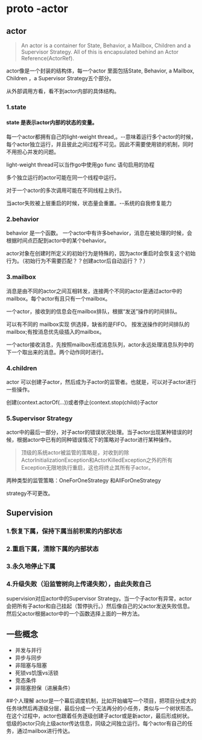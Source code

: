 # proto -actor## actor> An actor is a container for State, Behavior, a Mailbox, Children and a Supervisor Strategy. All of this is encapsulated behind an Actor Reference(ActorRef).actor像是一个封装的结构体，每一个actor 里面包括State, Behavior, a Mailbox, Children ，a Supervisor Strategy五个部分。从外部调用方看，看不到actor内部的具体结构。### 1.state#### state 是表示actor内部的状态的变量。每一个actor都拥有自己的light-weight thread,。--意味着运行多个actor的时候，每个actor独立运行，并且彼此之间过程不可见。因此不需要使用锁的机制，同时不用担心并发的问题。light-weight thread可以当作go中使用go func 语句启用的协程多个独立运行的actor可能在同一个线程中运行。对于一个actor的多次调用可能在不同线程上执行。当actor失败被上层重启的时候，状态量会重置。--系统的自我修复能力### 2.behaviorbehavior 是一个函数。一个actor中有许多behavior，消息在被处理的时候，会根据时间点匹配到actor中的某个behavior。actor对象在创建时所定义的初始行为是特殊的，因为actor重启时会恢复这个初始行为。（初始行为不需要匹配？？创建actor后自动运行？？）### 3.mailbox消息是由不同的actor之间互相转发，连接两个不同的actor是通过actor中的mailbox。每个actor有且只有一个mailbox。一个actor，接收到的信息会在mailbox排队，根据“发送”操作的时间排队。可以有不同的 mailbox实现 供选择，缺省的是FIFO。按发送操作的时间排队的mailbox;有按消息优先级插入的mailbox。一个actor接收消息，先按照mailbox形成消息队列，actor永远处理消息队列中的下一个取出来的消息。两个动作同时进行。### 4.childrenactor 可以创建子actor，然后成为子actor的监管者。也就是，可以对子actor进行一些操作。创建(context.actorOf(...))或者停止(context.stop(child))子actor### 5.Supervisor Strategyactor中的最后一部分，对子actor的错误状况处理。当子actor出现某种错误的时候，根据actor中已有的同种错误情况下的策略对子actor进行某种操作。> 顶级的系统actor被监管的策略是，对收到的除ActorInitializationException和ActorKilledException之外的所有Exception无限地执行重启，这也将终止其所有子actor。两种类型的监管策略：OneForOneStrategy 和AllForOneStrategystrategy不可更改。## Supervision### 1.恢复下属，保持下属当前积累的内部状态### 2.重启下属，清除下属的内部状态### 3.永久地停止下属### 4.升级失败（沿监管树向上传递失败），由此失败自己supervision对应actor中的Supervisor Strategy。当一个子actor有异常，actor会把所有子actor和自己挂起（暂停执行。）然后像自己的父actor发送失败信息。然后父actor根据actor中的一个函数选择上面的一种方法。## 一些概念*   并发与并行*   异步与同步*   非阻塞与阻塞*   死锁vs饥饿vs活锁*   竞态条件*   非阻塞担保（进展条件）##个人理解actor是一个幕后调度机制，比如开始编写一个项目，把项目分成大的任务块然后再逐级分层，最后分成一个无法再分的小任务，类似与一个树状形态。在这个过程中，actor也跟着任务逐级创建子actor或是新actor，最后形成树状。低级的actor只向上级actor传达信息，同级之间独立运行。每个actor有自己的任务，通过mailbox进行传达。